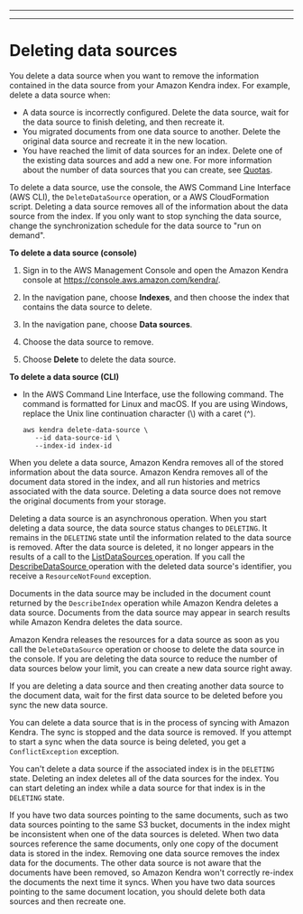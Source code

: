 --------

--------

# Deleting data sources<a name="delete-data-source"></a>

You delete a data source when you want to remove the information contained in the data source from your Amazon Kendra index\. For example, delete a data source when:
+ A data source is incorrectly configured\. Delete the data source, wait for the data source to finish deleting, and then recreate it\.
+ You migrated documents from one data source to another\. Delete the original data source and recreate it in the new location\.
+ You have reached the limit of data sources for an index\. Delete one of the existing data sources and add a new one\. For more information about the number of data sources that you can create, see [Quotas](quotas.md#quota-details)\.

To delete a data source, use the console, the AWS Command Line Interface \(AWS CLI\), the `DeleteDataSource` operation, or a AWS CloudFormation script\. Deleting a data source removes all of the information about the data source from the index\. If you only want to stop synching the data source, change the synchronization schedule for the data source to "run on demand"\.

**To delete a data source \(console\)**

1. Sign in to the AWS Management Console and open the Amazon Kendra console at [https://console\.aws\.amazon\.com/kendra/](https://console.aws.amazon.com/kendra/)\.

1. In the navigation pane, choose **Indexes**, and then choose the index that contains the data source to delete\.

1. In the navigation pane, choose **Data sources**\.

1. Choose the data source to remove\.

1. Choose **Delete** to delete the data source\.

**To delete a data source \(CLI\)**
+ In the AWS Command Line Interface, use the following command\. The command is formatted for Linux and macOS\. If you are using Windows, replace the Unix line continuation character \(\\\) with a caret \(^\)\.

  ```
  aws kendra delete-data-source \
     --id data-source-id \
     --index-id index-id
  ```

When you delete a data source, Amazon Kendra removes all of the stored information about the data source\. Amazon Kendra removes all of the document data stored in the index, and all run histories and metrics associated with the data source\. Deleting a data source does not remove the original documents from your storage\.

Deleting a data source is an asynchronous operation\. When you start deleting a data source, the data source status changes to `DELETING`\. It remains in the `DELETING` state until the information related to the data source is removed\. After the data source is deleted, it no longer appears in the results of a call to the [ ListDataSources ](API_ListDataSources.md) operation\. If you call the [ DescribeDataSource ](API_DescribeDataSource.md) operation with the deleted data source's identifier, you receive a `ResourceNotFound` exception\.

Documents in the data source may be included in the document count returned by the `DescribeIndex` operation while Amazon Kendra deletes a data source\. Documents from the data source may appear in search results while Amazon Kendra deletes the data source\.

Amazon Kendra releases the resources for a data source as soon as you call the `DeleteDataSource` operation or choose to delete the data source in the console\. If you are deleting the data source to reduce the number of data sources below your limit, you can create a new data source right away\.

If you are deleting a data source and then creating another data source to the document data, wait for the first data source to be deleted before you sync the new data source\.

You can delete a data source that is in the process of syncing with Amazon Kendra\. The sync is stopped and the data source is removed\. If you attempt to start a sync when the data source is being deleted, you get a `ConflictException` exception\.

You can't delete a data source if the associated index is in the `DELETING` state\. Deleting an index deletes all of the data sources for the index\. You can start deleting an index while a data source for that index is in the `DELETING` state\.

If you have two data sources pointing to the same documents, such as two data sources pointing to the same S3 bucket, documents in the index might be inconsistent when one of the data sources is deleted\. When two data sources reference the same documents, only one copy of the document data is stored in the index\. Removing one data source removes the index data for the documents\. The other data source is not aware that the documents have been removed, so Amazon Kendra won't correctly re\-index the documents the next time it syncs\. When you have two data sources pointing to the same document location, you should delete both data sources and then recreate one\.